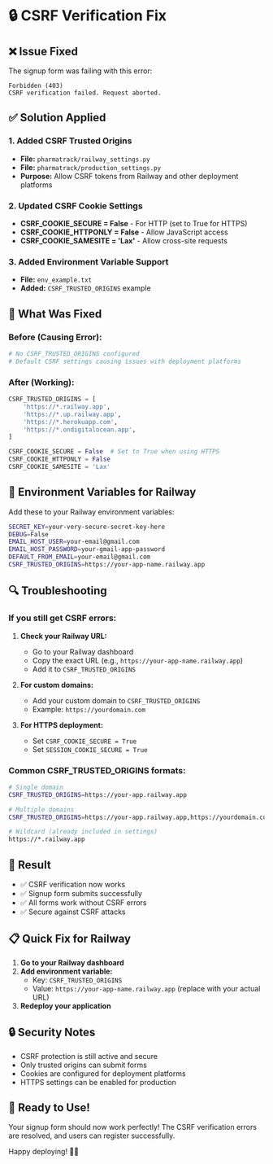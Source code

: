 # 🔒 CSRF Verification Fix

## ❌ Issue Fixed
The signup form was failing with this error:
```
Forbidden (403)
CSRF verification failed. Request aborted.
```

## ✅ Solution Applied

### 1. Added CSRF Trusted Origins
- **File:** `pharmatrack/railway_settings.py`
- **File:** `pharmatrack/production_settings.py`
- **Purpose:** Allow CSRF tokens from Railway and other deployment platforms

### 2. Updated CSRF Cookie Settings
- **CSRF_COOKIE_SECURE = False** - For HTTP (set to True for HTTPS)
- **CSRF_COOKIE_HTTPONLY = False** - Allow JavaScript access
- **CSRF_COOKIE_SAMESITE = 'Lax'** - Allow cross-site requests

### 3. Added Environment Variable Support
- **File:** `env_example.txt`
- **Added:** `CSRF_TRUSTED_ORIGINS` example

## 🔧 What Was Fixed

### Before (Causing Error):
```python
# No CSRF_TRUSTED_ORIGINS configured
# Default CSRF settings causing issues with deployment platforms
```

### After (Working):
```python
CSRF_TRUSTED_ORIGINS = [
    'https://*.railway.app',
    'https://*.up.railway.app',
    'https://*.herokuapp.com',
    'https://*.ondigitalocean.app',
]

CSRF_COOKIE_SECURE = False  # Set to True when using HTTPS
CSRF_COOKIE_HTTPONLY = False
CSRF_COOKIE_SAMESITE = 'Lax'
```

## 🚀 Environment Variables for Railway

Add these to your Railway environment variables:

```bash
SECRET_KEY=your-very-secure-secret-key-here
DEBUG=False
EMAIL_HOST_USER=your-email@gmail.com
EMAIL_HOST_PASSWORD=your-gmail-app-password
DEFAULT_FROM_EMAIL=your-email@gmail.com
CSRF_TRUSTED_ORIGINS=https://your-app-name.railway.app
```

## 🔍 Troubleshooting

### If you still get CSRF errors:

1. **Check your Railway URL:**
   - Go to your Railway dashboard
   - Copy the exact URL (e.g., `https://your-app-name.railway.app`)
   - Add it to `CSRF_TRUSTED_ORIGINS`

2. **For custom domains:**
   - Add your custom domain to `CSRF_TRUSTED_ORIGINS`
   - Example: `https://yourdomain.com`

3. **For HTTPS deployment:**
   - Set `CSRF_COOKIE_SECURE = True`
   - Set `SESSION_COOKIE_SECURE = True`

### Common CSRF_TRUSTED_ORIGINS formats:
```bash
# Single domain
CSRF_TRUSTED_ORIGINS=https://your-app.railway.app

# Multiple domains
CSRF_TRUSTED_ORIGINS=https://your-app.railway.app,https://yourdomain.com

# Wildcard (already included in settings)
https://*.railway.app
```

## 🎉 Result
- ✅ CSRF verification now works
- ✅ Signup form submits successfully
- ✅ All forms work without CSRF errors
- ✅ Secure against CSRF attacks

## 📋 Quick Fix for Railway

1. **Go to your Railway dashboard**
2. **Add environment variable:**
   - Key: `CSRF_TRUSTED_ORIGINS`
   - Value: `https://your-app-name.railway.app` (replace with your actual URL)
3. **Redeploy your application**

## 🔒 Security Notes

- CSRF protection is still active and secure
- Only trusted origins can submit forms
- Cookies are configured for deployment platforms
- HTTPS settings can be enabled for production

## 🚀 Ready to Use!

Your signup form should now work perfectly! The CSRF verification errors are resolved, and users can register successfully.

Happy deploying! 🚀💊
